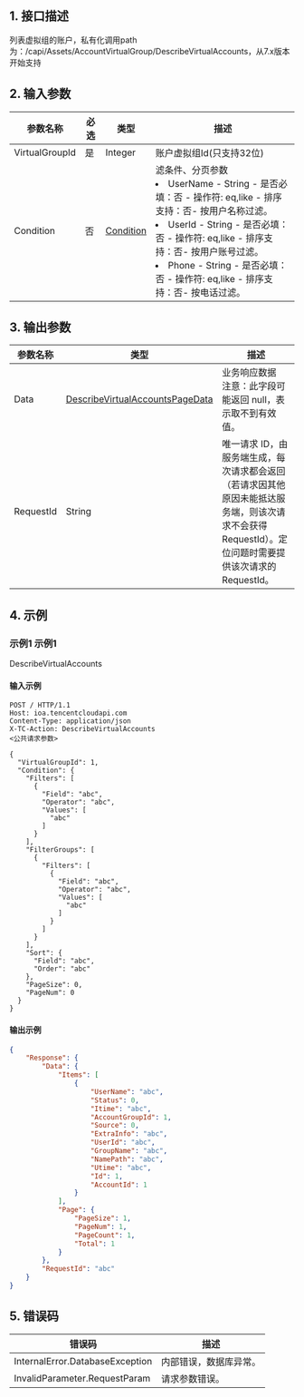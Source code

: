 ## 1. 接口描述




列表虚拟组的账户，私有化调用path为：/capi/Assets/AccountVirtualGroup/DescribeVirtualAccounts，从7.x版本开始支持

## 2. 输入参数


| 参数名称 | 必选 | 类型 | 描述 |
|---------|---------|---------|---------|
| VirtualGroupId | 是 | Integer |  账户虚拟组Id(只支持32位) |
| Condition | 否 | [Condition](/开放API/云规范接口/版本：2022-06-01/数据结构.md#Condition) | 滤条件、分页参数<br/><li>UserName - String - 是否必填：否 - 操作符: eq,like  - 排序支持：否- 按用户名称过滤。</li><li>UserId - String - 是否必填：否 - 操作符: eq,like  - 排序支持：否- 按用户账号过滤。</li><li>Phone - String - 是否必填：否 - 操作符: eq,like  - 排序支持：否- 按电话过滤。</li> |

## 3. 输出参数

| 参数名称 | 类型 | 描述 |
|---------|---------|---------|
| Data | [DescribeVirtualAccountsPageData](/开放API/云规范接口/版本：2022-06-01/数据结构.md#DescribeVirtualAccountsPageData) | 业务响应数据<br/>注意：此字段可能返回 null，表示取不到有效值。|
| RequestId | String | 唯一请求 ID，由服务端生成，每次请求都会返回（若请求因其他原因未能抵达服务端，则该次请求不会获得 RequestId）。定位问题时需要提供该次请求的 RequestId。|

## 4. 示例

### 示例1 示例1

DescribeVirtualAccounts

#### 输入示例

```
POST / HTTP/1.1
Host: ioa.tencentcloudapi.com
Content-Type: application/json
X-TC-Action: DescribeVirtualAccounts
<公共请求参数>

{
  "VirtualGroupId": 1,
  "Condition": {
    "Filters": [
      {
        "Field": "abc",
        "Operator": "abc",
        "Values": [
          "abc"
        ]
      }
    ],
    "FilterGroups": [
      {
        "Filters": [
          {
            "Field": "abc",
            "Operator": "abc",
            "Values": [
              "abc"
            ]
          }
        ]
      }
    ],
    "Sort": {
      "Field": "abc",
      "Order": "abc"
    },
    "PageSize": 0,
    "PageNum": 0
  }
}
```

#### 输出示例

```json
{
    "Response": {
        "Data": {
            "Items": [
                {
                    "UserName": "abc",
                    "Status": 0,
                    "Itime": "abc",
                    "AccountGroupId": 1,
                    "Source": 0,
                    "ExtraInfo": "abc",
                    "UserId": "abc",
                    "GroupName": "abc",
                    "NamePath": "abc",
                    "Utime": "abc",
                    "Id": 1,
                    "AccountId": 1
                }
            ],
            "Page": {
                "PageSize": 1,
                "PageNum": 1,
                "PageCount": 1,
                "Total": 1
            }
        },
        "RequestId": "abc"
    }
}
```











## 5. 错误码


| 错误码 | 描述 |
|---------|---------|
| InternalError.DatabaseException | 内部错误，数据库异常。 |
| InvalidParameter.RequestParam | 请求参数错误。 |
